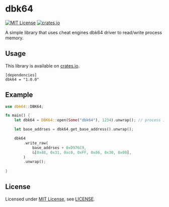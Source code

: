 # dbk64
[![MIT License](https://img.shields.io/badge/License-MIT-yellow.svg)](https://opensource.org/licenses/MIT)
[![crates.io](https://img.shields.io/crates/v/dbk64.svg)](https://crates.io/crates/dbk64)

A simple library that uses cheat engines dbk64 driver to read/write process memory.

## Usage
This library is available on [crates.io](https://crates.io/crates/dbk64).

```text
[dependencies]
dbk64 = "1.0.0"
```

## Example
```rust
use dbk64::DBK64;

fn main() {
    let dbk64 = DBK64::open(Some("dbk64"), 1234).unwrap(); // process id

    let base_addrses = dbk64.get_base_address().unwrap();

    dbk64
        .write_raw(
            base_addrses + 0xD976C9,
            &[0x48, 0x31, 0xc0, 0xFF, 0x86, 0x30, 0x08],
        )
        .unwrap();
    
}

```

## License
Licensed under [MIT License](https://opensource.org/licenses/MIT), see [LICENSE](LICENSE).
